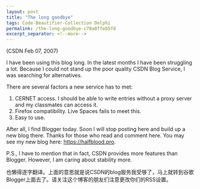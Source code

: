 ```yaml
---
layout: post
title: "The long goodbye"
tags: Code-Beautifier-Collection Delphi
permalink: /the-long-goodbye-c78a0ffeb5fd
excerpt_separator: <!--more-->
---
```

(CSDN Feb 07, 2007)

I have been using this blog long. In the latest months I have been struggling a lot. Because I could not stand up the poor quality CSDN Blog Service, I was searching for alternatives.
<!--more-->

There are several factors a new service has to met:

1. CERNET access. I should be able to write entries without a proxy server and my classmates can access it.
1. Firefox compatibility. Live Spaces fails to meet this.
1. Easy to use.

After all, I find Blogger today. Soon I will stop posting here and build up a new blog there. Thanks for those who read and comment here. You may see my new blog here: https://halfblood.pro.

P.S., I have to mention that in fact, CSDN provides more features than Blogger. However, I am caring about stability more.

也懒得逐字翻译。上面的意思就是说CSDN的blog服务我受够了，马上就转到谷歌Blogger上面去了。请关注这个博客的朋友们注意更改你们的RSS设置。
